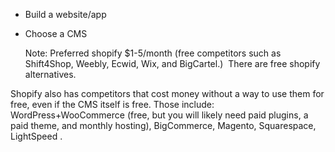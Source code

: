 
- Build a website/app 
- Choose a CMS

	Note: Preferred shopify $1-5/month (free competitors such as Shift4Shop, Weebly, Ecwid, Wix, and BigCartel.) 
	 There are free shopify alternatives.

Shopify also has competitors that cost money without a way to use them for free, even if the CMS itself is free. Those include:  WordPress+WooCommerce (free, but you will likely need paid plugins, a paid theme, and monthly hosting), BigCommerce, Magento, Squarespace, LightSpeed .